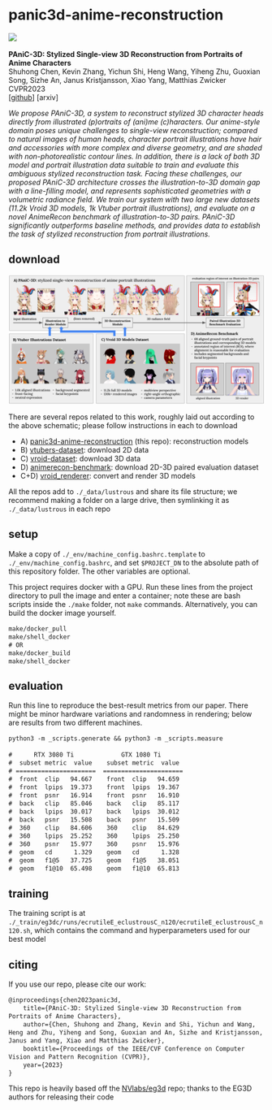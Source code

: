 


panic3d-anime-reconstruction
============================

![](./supplementary/teaser.gif)


**PAniC-3D: Stylized Single-view 3D Reconstruction from Portraits of Anime Characters**  
Shuhong Chen,
Kevin Zhang,
Yichun Shi,
Heng Wang,
Yiheng Zhu,
Guoxian Song,
Sizhe An,
Janus Kristjansson,
Xiao Yang,
Matthias Zwicker  
CVPR2023  
\[[github](https://github.com/ShuhongChen/panic3d-anime-reconstruction)\]
[arxiv]
<!-- \[[arxiv](https://arxiv.org/abs/2111.12792)\] -->
<!-- \[[poster](./eccv2022_eisai_poster.pdf)\] -->
<!-- \[[video](https://youtu.be/jy4HKnG9YA0)\] -->
<!-- \[[colab](https://colab.research.google.com/github/ShuhongChen/eisai-anime-interpolator/blob/master/_notebooks/eisai_colab_demo.ipynb)\]   -->

*We propose PAniC-3D, a system to reconstruct stylized 3D character heads directly from illustrated (p)ortraits of (ani)me (c)haracters.  Our anime-style domain poses unique challenges to single-view reconstruction; compared to natural images of human heads, character portrait illustrations have hair and accessories with more complex and diverse geometry, and are shaded with non-photorealistic contour lines.  In addition, there is a lack of both 3D model and portrait illustration data suitable to train and evaluate this ambiguous stylized reconstruction task.  Facing these challenges, our proposed PAniC-3D architecture crosses the illustration-to-3D domain gap with a line-filling model, and represents sophisticated geometries with a volumetric radiance field.  We train our system with two large new datasets (11.2k Vroid 3D models, 1k Vtuber portrait illustrations), and evaluate on a novel AnimeRecon benchmark of illustration-to-3D pairs.  PAniC-3D significantly outperforms baseline methods, and provides data to establish the task of stylized reconstruction from portrait illustrations.*


## download

![](./supplementary/schematic.png)

There are several repos related to this work, roughly laid out according to the above schematic; please follow instructions in each to download

* A) [panic3d-anime-reconstruction](https://github.com/ShuhongChen/panic3d-anime-reconstruction) (this repo): reconstruction models
* B) [vtubers-dataset](https://github.com/ShuhongChen/vtubers-dataset): download 2D data
* C) [vroid-dataset](https://github.com/ShuhongChen/vroid-dataset): download 3D data
* D) [animerecon-benchmark](https://github.com/ShuhongChen/animerecon-benchmark): download 2D-3D paired evaluation dataset
* C+D) [vroid_renderer](https://github.com/ShuhongChen/vroid_renderer): convert and render 3D models

All the repos add to `./_data/lustrous` and share its file structure; we recommend making a folder on a large drive, then symlinking it as `./_data/lustrous` in each repo


## setup

Make a copy of `./_env/machine_config.bashrc.template` to `./_env/machine_config.bashrc`, and set `$PROJECT_DN` to the absolute path of this repository folder.  The other variables are optional.

This project requires docker with a GPU.  Run these lines from the project directory to pull the image and enter a container; note these are bash scripts inside the `./make` folder, not `make` commands.  Alternatively, you can build the docker image yourself.

    make/docker_pull
    make/shell_docker
    # OR
    make/docker_build
    make/shell_docker


## evaluation

Run this line to reproduce the best-result metrics from our paper.  There might be minor hardware variations and randomness in rendering; below are results from two different machines.

    python3 -m _scripts.generate && python3 -m _scripts.measure

    #      RTX 3080 Ti             GTX 1080 Ti
    #  subset metric  value    subset metric  value 
    # ======================  ======================
    #  front  clip   94.667    front  clip   94.659 
    #  front  lpips  19.373    front  lpips  19.367 
    #  front  psnr   16.914    front  psnr   16.910 
    #  back   clip   85.046    back   clip   85.117 
    #  back   lpips  30.017    back   lpips  30.012 
    #  back   psnr   15.508    back   psnr   15.509 
    #  360    clip   84.606    360    clip   84.629 
    #  360    lpips  25.252    360    lpips  25.250 
    #  360    psnr   15.977    360    psnr   15.976 
    #  geom   cd      1.329    geom   cd      1.328 
    #  geom   f1@5   37.725    geom   f1@5   38.051 
    #  geom   f1@10  65.498    geom   f1@10  65.813 


## training

The training script is at `./_train/eg3dc/runs/ecrutileE_eclustrousC_n120/ecrutileE_eclustrousC_n120.sh`, which contains the command and hyperparameters used for our best model


## citing

If you use our repo, please cite our work:

    @inproceedings{chen2023panic3d,
        title={PAniC-3D: Stylized Single-view 3D Reconstruction from Portraits of Anime Characters},
        author={Chen, Shuhong and Zhang, Kevin and Shi, Yichun and Wang, Heng and Zhu, Yiheng and Song, Guoxian and An, Sizhe and Kristjansson, Janus and Yang, Xiao and Matthias Zwicker},
        booktitle={Proceedings of the IEEE/CVF Conference on Computer Vision and Pattern Recognition (CVPR)},
        year={2023}
    }

This repo is heavily based off the [NVlabs/eg3d](https://github.com/NVlabs/eg3d) repo; thanks to the EG3D authors for releasing their code





